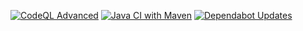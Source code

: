 [![CodeQL Advanced](https://github.com/joaoh4547/task-manager/actions/workflows/codeql.yml/badge.svg)](https://github.com/joaoh4547/task-manager/actions/workflows/codeql.yml)
[![Java CI with Maven](https://github.com/joaoh4547/task-manager/actions/workflows/maven.yml/badge.svg)](https://github.com/joaoh4547/task-manager/actions/workflows/maven.yml)
[![Dependabot Updates](https://github.com/joaoh4547/task-manager/actions/workflows/dependabot/dependabot-updates/badge.svg?branch=develop)](https://github.com/joaoh4547/task-manager/actions/workflows/dependabot/dependabot-updates)
